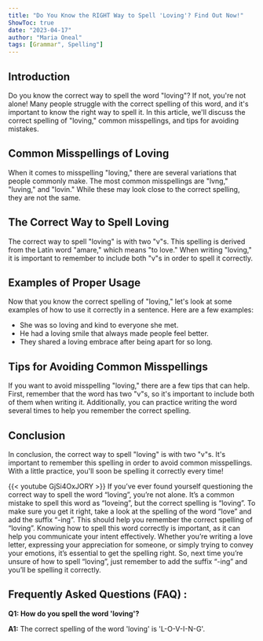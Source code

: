 ```yaml
---
title: "Do You Know the RIGHT Way to Spell 'Loving'? Find Out Now!"
ShowToc: true 
date: "2023-04-17"
author: "Maria Oneal" 
tags: [Grammar", Spelling"]
---
```

## Introduction

Do you know the correct way to spell the word "loving"? If not, you're not alone! Many people struggle with the correct spelling of this word, and it's important to know the right way to spell it. In this article, we'll discuss the correct spelling of "loving," common misspellings, and tips for avoiding mistakes.

## Common Misspellings of Loving

When it comes to misspelling "loving," there are several variations that people commonly make. The most common misspellings are "lvng," "luving," and "lovin." While these may look close to the correct spelling, they are not the same.

## The Correct Way to Spell Loving

The correct way to spell "loving" is with two "v"s. This spelling is derived from the Latin word "amare," which means "to love." When writing "loving," it is important to remember to include both "v"s in order to spell it correctly.

## Examples of Proper Usage

Now that you know the correct spelling of "loving," let's look at some examples of how to use it correctly in a sentence. Here are a few examples:

- She was so loving and kind to everyone she met.
- He had a loving smile that always made people feel better.
- They shared a loving embrace after being apart for so long.

## Tips for Avoiding Common Misspellings

If you want to avoid misspelling "loving," there are a few tips that can help. First, remember that the word has two "v"s, so it's important to include both of them when writing it. Additionally, you can practice writing the word several times to help you remember the correct spelling.

## Conclusion

In conclusion, the correct way to spell "loving" is with two "v"s. It's important to remember this spelling in order to avoid common misspellings. With a little practice, you'll soon be spelling it correctly every time!

{{< youtube GjSi4OxJORY >}} 
If you’ve ever found yourself questioning the correct way to spell the word “loving”, you’re not alone. It’s a common mistake to spell this word as “loveing”, but the correct spelling is “loving”. To make sure you get it right, take a look at the spelling of the word “love” and add the suffix “-ing”. This should help you remember the correct spelling of “loving”. Knowing how to spell this word correctly is important, as it can help you communicate your intent effectively. Whether you’re writing a love letter, expressing your appreciation for someone, or simply trying to convey your emotions, it’s essential to get the spelling right. So, next time you’re unsure of how to spell “loving”, just remember to add the suffix “-ing” and you’ll be spelling it correctly.

## Frequently Asked Questions (FAQ) :
**Q1: How do you spell the word 'loving'?**

**A1:** The correct spelling of the word 'loving' is 'L-O-V-I-N-G'.





